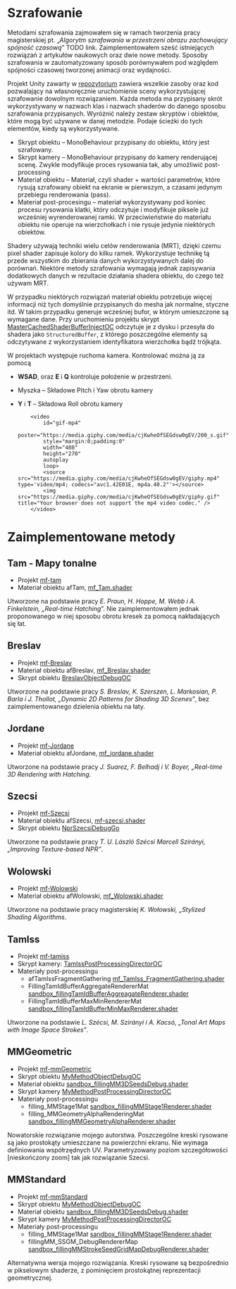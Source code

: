 # Szrafowanie

Metodami szrafowania zajmowałem się w ramach tworzenia pracy magisterskiej pt. „_Algorytm szrafowania w przestrzeni obrazu zachowujący spójność czasową_” TODO link. Zaimplementowałem sześć istniejących rozwiązań z artykułów naukowych oraz dwie nowe metody. Sposoby szrafowania w zautomatyzowany sposób porównywałem pod względem spójności czasowej tworzonej animacji oraz wydajności. 

Projekt Unity zawarty w [repozytorium](https://github.com/defacto2k15/PwMgr) zawiera wszelkie zasoby oraz kod pozwalający na własnoręcznie uruchomienie sceny wykorzystującej szrafowanie dowolnym rozwiązaniem. 
Każda metoda ma  przypisany skrót wykorzystywany w nazwach klas i nazwach shaderów do danego sposobu szrafowania przypisanych.
Wyróżnić należy zestaw skryptów i obiektów, które mogą być używane w danej metodzie. Podaje ścieżki do tych elementów, kiedy są wykorzystywane.

  - Skrypt obiektu – MonoBehaviour przypisany do obiektu, który jest szrafowany.
  - Skrypt kamery – MonoBehaviour przypisany do kamery renderującej scenę. Zwykle modyfikuje proces rysowania tak, aby umożliwić post-processing
  - Materiał obiektu – Materiał, czyli shader + wartości parametrów, które rysują szrafowany obiekt na ekranie w pierwszym, a czasami jedynym przebiegu renderowania (pass).   
  - Materiał post-procesingu – materiał wykorzystywany pod koniec procesu rysowania klatki, który odczytuje i modyfikuje piksele już wcześniej wyrenderowanej ramki. W przeciwieństwie do materiału obiektu nie operuje na wierzchołkach i nie rysuje jedynie niektórych obiektów. 

Shadery używają techniki wielu celów renderowania (MRT), dzięki czemu pixel shader zapisuje kolory do kilku ramek. Wykorzystuje technikę tą przede wszystkim do zbierania danych wykorzystywanych dalej do porównań. Niektóre metody szrafowania wymagają jednak zapisywania dodatkowych danych w rezultacie działania shadera obiektu, do czego też używam MRT.

W przypadku niektórych rozwiązań materiał obiektu potrzebuje więcej informacji niż tych domyślnie przypisanych do mesha jak normalne, styczne itd.  W takim przypadku generuje wcześniej bufor, w którym umieszczone są wymagane dane. Przy uruchomieniu projektu skrypt  [MasterCachedShaderBufferInjectOC](https://github.com/defacto2k15/PwMgr/blob/master/Assets/NPR/DataBuffers/MasterCachedShaderBufferInjectOC.cs) odczytuje je z dysku i przesyła do shadera jako `StructuredBuffer`, z którego poszczególne elementy są odczytywane z wykorzystaniem identyfikatora wierzchołka bądź trójkąta. 

W projektach występuje ruchoma kamera. Kontrolować można ją za pomocą
  - **WSAD**, oraz **E** i **Q** kontroluje położenie w przestrzeni. 
  - Myszka – Składowe Pitch i Yaw obrotu kamery
  - **Y** i **T** – Składowa Roll obrotu kamery  


            <video
                id="gif-mp4"
                poster="https://media.giphy.com/media/cjKwheOfSEGdsw0gEV/200_s.gif"
                style="margin:0;padding:0"
                width="480"
                height="270"
                autoplay
                loop>
                <source src="https://media.giphy.com/media/cjKwheOfSEGdsw0gEV/giphy.mp4" type='video/mp4; codecs="avc1.42E01E, mp4a.40.2"'></source>
                <img src="https://media.giphy.com/media/cjKwheOfSEGdsw0gEV/giphy.gif" title="Your browser does not support the mp4 video codec." />
            </video>

# Zaimplementowane metody
## Tam - Mapy tonalne
  - Projekt [mf-tam](https://github.com/defacto2k15/PwMgr/blob/master/Assets/Projects/mf/mf-tam.unity)
  - Materiał obiektu afTam, [mf_Tam.shader](https://github.com/defacto2k15/PwMgr/blob/master/Assets/Resources/shaders/mf_Tam.shader)

Utworzone na podstawie pracy _E. Praun, H. Hoppe, M. Webb i A. Finkelstein, „Real-time Hatching_”. Nie zaimplementowałem jednak proponowanego w niej sposobu obrotu kresek za pomocą nakładających się łat. 

## Breslav 
  - Projekt [mf-Breslav](https://github.com/defacto2k15/PwMgr/blob/master/Assets/Projects/mf/mf-Breslav.unity)
  - Materiał obiektu afBreslav,  [mf_Breslav.shader](https://github.com/defacto2k15/PwMgr/blob/master/Assets/Resources/shaders/mf_Breslav.shader)
  - Skrypt obiektu [BreslavObjectDebugOC](https://github.com/defacto2k15/PwMgr/blob/master/Assets/NPR/Filling/Breslav/BreslavObjectDebugOC.cs)

Utworzone na podstawie pracy _S. Breslav, K. Szerszen, L. Markosian, P. Barla i J. Thollot, „Dynamic 2D Patterns for Shading 3D Scenes”_, bez zaimplementowanego dzielenia obiektu na łaty.

## Jordane
  - Projekt [mf-Jordane](https://github.com/defacto2k15/PwMgr/blob/master/Assets/Projects/mf/mf-Jordane.unity) 
  - Materiał obiektu afJordane,  [mf_jordane.shader](https://github.com/defacto2k15/PwMgr/blob/master/Assets/Resources/shaders/mf_jordane.shader)
  
Utworzone na podstawie pracy _J. Suarez, F. Belhadj i V. Boyer, „Real-time 3D Rendering with Hatching_.

## Szecsi
  - Projekt [mf-Szecsi](https://github.com/defacto2k15/PwMgr/blob/master/Assets/Projects/mf/mf-Szecsi.unity)
  - Materiał obiektu afSzecsi, [mf-szecsi.shader](https://github.com/defacto2k15/PwMgr/blob/master/Assets/Resources/shaders/mf-szecsi.shader)
  - Skrypt obiektu [NprSzecsiDebugGo](https://github.com/defacto2k15/PwMgr/blob/master/Assets/NPR/Filling/Szecsi/NprSzecsiDebugGo.cs)

Utworzone na podstawie pracy _T. U. László Szécsi Marcell Szirányi, „Improving Texture-based NPR”_.	

## Wolowski
  - Projekt [mf-Wolowski](https://github.com/defacto2k15/PwMgr/blob/master/Assets/Projects/mf/mf-Wolowski.unity)
  - Materiał obiektu afWolowski, [mf_Wolowski.shader](https://github.com/defacto2k15/PwMgr/blob/master/Assets/Resources/shaders/mf_Wolowski.shader)

Utworzone na podstawie pracy magisterskiej _K. Wołowski, „Stylized Shading Algorithms_. 	

## TamIss
  - Projekt [mf-tamiss](https://github.com/defacto2k15/PwMgr/blob/master/Assets/Projects/mf/mf-tamiss.unity)
  - Skrypt kamery: [TamIssPostProcessingDirectorOC](https://github.com/defacto2k15/PwMgr/blob/master/Assets/NPR/Filling/TamID/TamIssPostProcessingDirectorOC.cs)
  - Materiały post-processingu		
      - afTamIssFragmentGathering [mf_TamIss_FragmentGathering.shader](https://github.com/defacto2k15/PwMgr/blob/master/Assets/Resources/shaders/mf_TamIss_FragmentGathering.shader)
      - FillingTamIdBufferAggregateRendererMat [sandbox_fillingTamIdBufferAggreagateRenderer.shader](https://github.com/defacto2k15/PwMgr/blob/master/Assets/Resources/shaders/sandbox_fillingTamIdBufferAggreagateRenderer.shader)
      - FillingTamIdBufferMaxMinRendererMat [sandbox_fillingTamIdBufferMinMaxRenderer.shader](https://github.com/defacto2k15/PwMgr/blob/master/Assets/Resources/shaders/sandbox_fillingTamIdBufferMinMaxRenderer.shader)

Utworzone na podstawie  _L. Szécsi, M. Szirányi i A. Kacsó, „Tonal Art Maps with Image Space Strokes”_.

## MMGeometric

  - Projekt [mf-mmGeometric](https://github.com/defacto2k15/PwMgr/blob/master/Assets/Projects/mf/mf-mmGeometric.unity)
  - Skrypt obiektu [MyMethodObjectDebugOC](https://github.com/defacto2k15/PwMgr/blob/master/Assets/NPR/Filling/MM/MyMethodObjectDebugOC.cs)
  - Materiał obiektu [sandbox_fillingMM3DSeedsDebug.shader](https://github.com/defacto2k15/PwMgr/blob/master/Assets/Resources/shaders/sandbox_fillingMM3DSeedsDebug.shader)
  - Skrypt kamery [MyMethodPostProcessingDirectorOC](https://github.com/defacto2k15/PwMgr/blob/master/Assets/NPR/Filling/MM/MyMethodPostProcessingDirectorOC.cs)
  - Materiały post-processingu 
      - filling_MMStage1Mat [sandbox_fillingMMStage1Renderer.shader](https://github.com/defacto2k15/PwMgr/blob/master/Assets/Resources/shaders/sandbox_fillingMMStage1Renderer.shader)
      - filling_MMGeometryAlphaRenderingMat [sandbox_fillingMMGeometryAlphaRenderer.shader](https://github.com/defacto2k15/PwMgr/blob/master/Assets/Resources/shaders/sandbox_fillingMMGeometryAlphaRenderer.shader)

Nowatorskie rozwiązanie mojego autorstwa. Poszczególne kreski rysowane są jako prostokąty umieszczane na powierzchni ekranu. Nie wymaga definiowania współrzędnych UV. Parametryzowany poziom szczegółowości [nieskończony zoom] tak jak rozwiązanie Szecsi. 

## MMStandard

  - Projekt [mf-mmStandard](https://github.com/defacto2k15/PwMgr/blob/master/Assets/Projects/mf/mf-mmStandard.unity)
  - Skrypt obiektu [MyMethodObjectDebugOC](https://github.com/defacto2k15/PwMgr/blob/master/Assets/NPR/Filling/MM/MyMethodObjectDebugOC.cs)
  - Materiał obiektu [sandbox_fillingMM3DSeedsDebug.shader](https://github.com/defacto2k15/PwMgr/blob/master/Assets/Resources/shaders/sandbox_fillingMM3DSeedsDebug.shader)
  - Skrypt kamery [MyMethodPostProcessingDirectorOC](https://github.com/defacto2k15/PwMgr/blob/master/Assets/NPR/Filling/MM/MyMethodPostProcessingDirectorOC.cs)
  - Materiały post-processingu 
      - filling_MMStage1Mat [sandbox_fillingMMStage1Renderer.shader](https://github.com/defacto2k15/PwMgr/blob/master/Assets/Resources/shaders/sandbox_fillingMMStage1Renderer.shader)
      - fillingMM_SSGM_DebugRendererMap [sandbox_fillingMMStrokeSeedGridMapDebugRenderer.shader](https://github.com/defacto2k15/PwMgr/blob/master/Assets/Resources/shaders/sandbox_fillingMMStrokeSeedGridMapDebugRenderer.shader)

Alternatywna wersja mojego rozwiązania. Kreski rysowane są bezpośrednio w pikselowym shaderze, z pominięciem prostokątnej reprezentacji geometrycznej.

